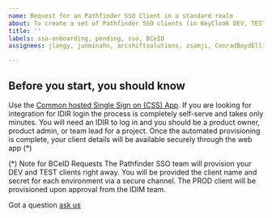 ```yaml
---
name: Request for an Pathfinder SSO Client in a standard realm
about: To create a set of Pathfinder SSO clients (in KeyCloak DEV, TEST, PROD).
title: ''
labels: sso-onboarding, pending, sso, BCeID
assignees: jlangy, junminahn, arcshiftsolutions, zsamji, ConradBoydElliottGustafson

---
```


## Before you start, you should know 


Use the [Common hosted Single Sign on (CSS) App](https://bcgov.github.io/sso-requests/). If you are looking for integration for IDIR login the process is completely self-serve and takes only minutes. You will need an IDIR to log in and you should be a product owner, product admin, or team lead for a project. Once the automated provisioning is complete, your client details will be available securely through the web app (*)

(*) Note for BCeID Requests The Pathfinder SSO team will provision your DEV and TEST clients right away. You will be provided the client name and secret for each environment via a secure channel. The PROD client will be provisioned upon approval from the IDIM team.

Got a question [ask us](https://github.com/bcgov/ocp-sso/wiki/Additional-Help)
